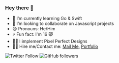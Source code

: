 ### Hey there 👋

- 🌱 I’m currently learning Go & Swift
- 👯 I’m looking to collaborate on Javascript projects
- 😄 Pronouns: He/Him
- ⚡ Fun fact: I'm 16 😸
- 🤌🏽 I implement Pixel Perfect Designs
- 🥷🏽 Hire me/Contact me: [Mail Me](mailto:adecancode@gmail.com), [Portfolio](https://www.doyin.xyz/contact)

![Twitter Follow](https://img.shields.io/twitter/follow/devnjade?label=Follow)
![GitHub followers](https://img.shields.io/github/followers/devnjade?label=Follow&style=social)
